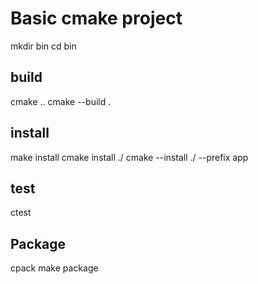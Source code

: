 # Basic cmake project

mkdir bin
cd bin

## build
cmake ..
cmake --build .

## install

make install
cmake install ./
cmake --install ./ --prefix app

## test
ctest

## Package
cpack
make package